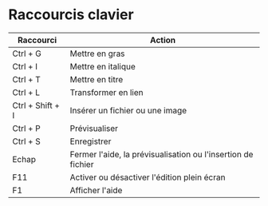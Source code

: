 # Raccourcis clavier

| Raccourci | Action |
| - | - |
| Ctrl + G | Mettre en gras |
| Ctrl + I | Mettre en italique |
| Ctrl + T | Mettre en titre |
| Ctrl + L | Transformer en lien |
| Ctrl + Shift + I | Insérer un fichier ou une image |
| Ctrl + P | Prévisualiser |
| Ctrl + S | Enregistrer |
| Echap | Fermer l'aide, la prévisualisation ou l'insertion de fichier |
| F11 | Activer ou désactiver l'édition plein écran |
| F1 | Afficher l'aide |
